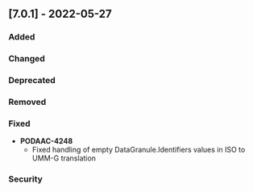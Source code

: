 ## [7.0.1] - 2022-05-27
### Added
### Changed
### Deprecated
### Removed
### Fixed
- **PODAAC-4248**
    - Fixed handling of empty DataGranule.Identifiers values in ISO to UMM-G translation
### Security
